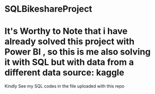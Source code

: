# SQLBikeshareProject
# It's Worthy to Note that i have already solved this project with Power BI , so this is me also solving it with SQL but with data from a different data source: kaggle

Kindly See my SQL codes in the file uploaded with this repo
